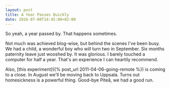 ```yaml
---
layout: post
title: A Year Passes Quickly
date: 2016-07-08T14:45:00+02:00
---
```


So yeah, a year passed by. That happens sometimes.

Not much was achieved blog-wise, but behind the scenes I've been
busy. We had a child, a wonderful boy who will turn two in
September. Six months paternity leave just wooshed by. It was
glorious. I barely touched a computer for half a year. That's an
experience I can heartily recommend.

Also, [this experiment]({% post_url 2011-04-06-going-remote %}) 
is coming to a close. In August we'll be moving back to Uppsala. 
Turns out homesickness is a powerful thing. Good-bye Piteå, we 
had a good run.
